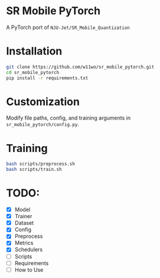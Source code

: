 # SR Mobile PyTorch

A PyTorch port of `NJU-Jet/SR_Mobile_Quantization`

# Installation

```bash
git clone https://github.com/w11wo/sr_mobile_pytorch.git
cd sr_mobile_pytorch
pip install -r requirements.txt
```

# Customization

Modify file paths, config, and training arguments in `sr_mobile_pytorch/config.py`.

# Training

```bash
bash scripts/preprocess.sh
bash scripts/train.sh
```

# TODO:

- [x] Model
- [x] Trainer
- [x] Dataset
- [x] Config
- [x] Preprocess
- [x] Metrics
- [x] Schedulers
- [ ] Scripts
- [ ] Requirements
- [ ] How to Use
